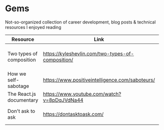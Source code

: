 # Gems
Not-so-organized collection of career development, blog posts &amp; technical resources I enjoyed reading

| Resource  | Link |  Notes  |
| -------- | ------- | ------- |
| Two types of composition  | https://kyleshevlin.com/two-types-of-composition/    |   Includes great examples with CSS     |
| How we self-sabotage  | https://www.positiveintelligence.com/saboteurs/   |         |
| The React.js documentary  | https://www.youtube.com/watch?v=8pDqJVdNa44   |         |
| Don't ask to ask | https://dontasktoask.com/   |    Question etiquette 101     |


